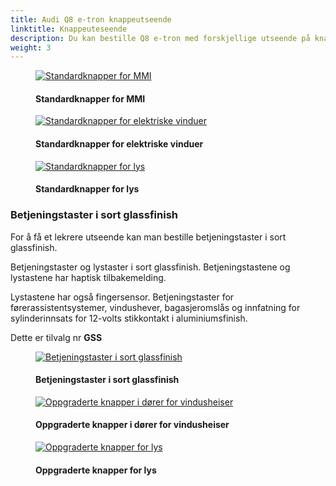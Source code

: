 ```yaml
---
title: Audi Q8 e-tron knappeutseende
linktitle: Knappeuteseende
description: Du kan bestille Q8 e-tron med forskjellige utseende på knapper
weight: 3
---
```

<!-- markdownlint-disable MD033 -->

<figure>
    <a href="https://media.electrichasgoneaudi.net/multimedia/models/e-tron/interior/buttons/standardbuttons.jpg">
        <img src="https://media.electrichasgoneaudi.net/multimedia/models/e-tron/interior/buttons/standardbuttonss.jpg"
        class="img-fluid" alt="Standardknapper for MMI" title="Standardknapper for MMI">
    </a>
    <figcaption><h4>Standardknapper for MMI</h4></figcaption>
</figure>

<figure>
    <a href="https://media.electrichasgoneaudi.net/multimedia/models/e-tron/interior/buttons/standardbutton2s.jpg">
        <img src="https://media.electrichasgoneaudi.net/multimedia/models/e-tron/interior/buttons/standardbuttons2s.jpg"
        class="img-fluid" alt="Standardknapper for elektriske vinduer" title="Standardknapper for elektriske vinduer">
    </a>
    <figcaption><h4>Standardknapper for elektriske vinduer</h4></figcaption>
</figure>

<figure>
    <a href="https://media.electrichasgoneaudi.net/multimedia/models/e-tron/interior/buttons/standardbuttons3.jpg">
        <img src="https://media.electrichasgoneaudi.net/multimedia/models/e-tron/interior/buttons/standardbuttons3s.jpg"
        class="img-fluid" alt="Standardknapper for lys" title="Standardknapper for lys">
    </a>
    <figcaption><h4>Standardknapper for lys</h4></figcaption>
</figure>

### Betjeningstaster i sort glassfinish

For å få et lekrere utseende kan man bestille betjeningstaster i sort glassfinish.

Betjeningstaster og lystaster i sort glassfinish. Betjeningstastene og lystastene har haptisk tilbakemelding.

Lystastene har også fingersensor. Betjeningstaster for førerassistentsystemer, vindushever, bagasjeromslås og innfatning
for sylinderinnsats for 12-volts stikkontakt i aluminiumsfinish.

Dette er tilvalg nr **GSS**

<figure>
    <a href="https://media.electrichasgoneaudi.net/multimedia/models/e-tron/interior/buttons/glasbuttons.jpg">
        <img src="https://media.electrichasgoneaudi.net/multimedia/models/e-tron/interior/buttons/glasbuttonss.jpg"
        class="img-fluid" alt="Betjeningstaster i sort glassfinish" title="Betjeningstaster i sort glassfinish">
    </a>
    <figcaption><h4>Betjeningstaster i sort glassfinish</h4></figcaption>
</figure>

<figure>
    <a href="https://media.electrichasgoneaudi.net/multimedia/models/e-tron/interior/buttons/glasbuttons2.jpg">
        <img src="https://media.electrichasgoneaudi.net/multimedia/models/e-tron/interior/buttons/glasbuttons2s.jpg"
        class="img-fluid" alt="Oppgraderte knapper i dører for vindusheiser" title="Oppgraderte knapper i dører for vindusheiser">
    </a>
    <figcaption><h4>Oppgraderte knapper i dører for vindusheiser</h4></figcaption>
</figure>

<figure>
    <a href="https://media.electrichasgoneaudi.net/multimedia/models/e-tron/interior/buttons/glasbuttons3.jpg">
        <img src="https://media.electrichasgoneaudi.net/multimedia/models/e-tron/interior/buttons/glasbuttons3s.jpg"
        class="img-fluid" alt="Oppgraderte knapper for lys" title="Oppgraderte knapper for lys">
    </a>
    <figcaption><h4>Oppgraderte knapper for lys</h4></figcaption>
</figure>

